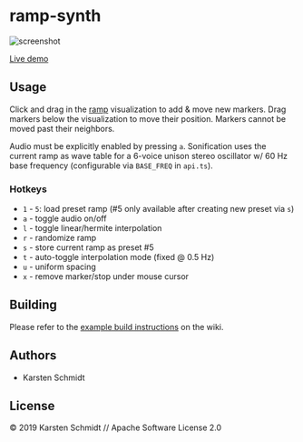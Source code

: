 # ramp-synth

![screenshot](https://raw.githubusercontent.com/thi-ng/umbrella/develop/assets/examples/ramp-synth.png)

[Live demo](http://demo.thi.ng/umbrella/ramp-synth/)

## Usage

Click and drag in the
[ramp](https://github.com/thi-ng/umbrella/tree/develop/packages/ramp)
visualization to add & move new markers. Drag markers below the
visualization to move their position. Markers cannot be moved past their
neighbors.

Audio must be explicitly enabled by pressing `a`. Sonification uses the
current ramp as wave table for a 6-voice unison stereo oscillator w/ 60
Hz base frequency (configurable via `BASE_FREQ` in `api.ts`).

### Hotkeys

- `1` - `5`: load preset ramp (#5 only available after creating new
  preset via `s`)
- `a` - toggle audio on/off
- `l` - toggle linear/hermite interpolation
- `r` - randomize ramp
- `s` - store current ramp as preset #5
- `t` - auto-toggle interpolation mode (fixed @ 0.5 Hz)
- `u` - uniform spacing
- `x` - remove marker/stop under mouse cursor

## Building

Please refer to the [example build instructions](https://github.com/thi-ng/umbrella/wiki/Example-build-instructions) on the wiki.

## Authors

- Karsten Schmidt

## License

&copy; 2019 Karsten Schmidt // Apache Software License 2.0
